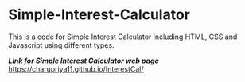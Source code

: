 # Simple-Interest-Calculator
This is a code for Simple Interest Calculator including HTML, CSS and Javascript using different types.

***Link for Simple Interest Calculator web page***
https://charupriya11.github.io/InterestCal/

